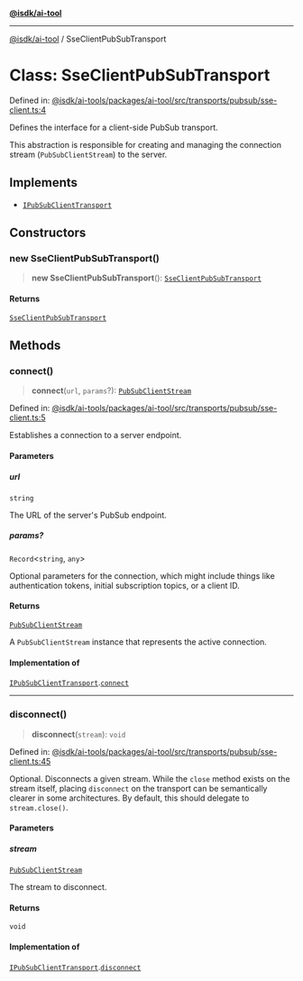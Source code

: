 [**@isdk/ai-tool**](../README.md)

***

[@isdk/ai-tool](../globals.md) / SseClientPubSubTransport

# Class: SseClientPubSubTransport

Defined in: [@isdk/ai-tools/packages/ai-tool/src/transports/pubsub/sse-client.ts:4](https://github.com/isdk/ai-tool.js/blob/209a87173b5eabb2f81db6ea9a6784f34c24e271/src/transports/pubsub/sse-client.ts#L4)

Defines the interface for a client-side PubSub transport.

This abstraction is responsible for creating and managing the connection
stream (`PubSubClientStream`) to the server.

## Implements

- [`IPubSubClientTransport`](../interfaces/IPubSubClientTransport.md)

## Constructors

### new SseClientPubSubTransport()

> **new SseClientPubSubTransport**(): [`SseClientPubSubTransport`](SseClientPubSubTransport.md)

#### Returns

[`SseClientPubSubTransport`](SseClientPubSubTransport.md)

## Methods

### connect()

> **connect**(`url`, `params`?): [`PubSubClientStream`](../interfaces/PubSubClientStream.md)

Defined in: [@isdk/ai-tools/packages/ai-tool/src/transports/pubsub/sse-client.ts:5](https://github.com/isdk/ai-tool.js/blob/209a87173b5eabb2f81db6ea9a6784f34c24e271/src/transports/pubsub/sse-client.ts#L5)

Establishes a connection to a server endpoint.

#### Parameters

##### url

`string`

The URL of the server's PubSub endpoint.

##### params?

`Record`\<`string`, `any`\>

Optional parameters for the connection, which might include
  things like authentication tokens, initial subscription topics, or a client ID.

#### Returns

[`PubSubClientStream`](../interfaces/PubSubClientStream.md)

A `PubSubClientStream` instance that represents the active connection.

#### Implementation of

[`IPubSubClientTransport`](../interfaces/IPubSubClientTransport.md).[`connect`](../interfaces/IPubSubClientTransport.md#connect)

***

### disconnect()

> **disconnect**(`stream`): `void`

Defined in: [@isdk/ai-tools/packages/ai-tool/src/transports/pubsub/sse-client.ts:45](https://github.com/isdk/ai-tool.js/blob/209a87173b5eabb2f81db6ea9a6784f34c24e271/src/transports/pubsub/sse-client.ts#L45)

Optional. Disconnects a given stream.
While the `close` method exists on the stream itself, placing `disconnect`
on the transport can be semantically clearer in some architectures.
By default, this should delegate to `stream.close()`.

#### Parameters

##### stream

[`PubSubClientStream`](../interfaces/PubSubClientStream.md)

The stream to disconnect.

#### Returns

`void`

#### Implementation of

[`IPubSubClientTransport`](../interfaces/IPubSubClientTransport.md).[`disconnect`](../interfaces/IPubSubClientTransport.md#disconnect)
